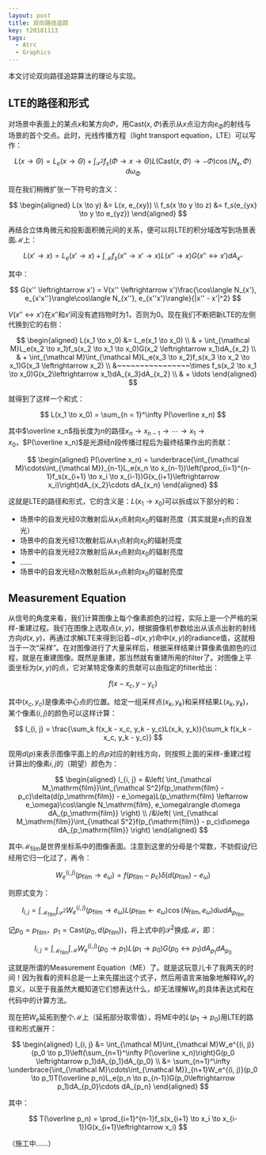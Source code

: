 ```yaml
---
layout: post
title: 双向路径追踪
key: t20181113
tags:
  - Atrc
  - Graphics
---
```


本文讨论双向路径追踪算法的理论与实现。

<!--more-->

## LTE的路径和形式

对场景中表面上的某点$x$和某方向$\Phi$，用$\mathrm{Cast}(x, \Phi)$表示从$x$点沿方向$e_\Phi$的射线与场景的首个交点。此时，光线传播方程（light transport equation，LTE）可以写作：

$$
L(x \to \Theta) = L_e(x \to \Theta) + \int_{\mathcal S^2}f_s(\Phi \to x \to \Theta)L(\mathrm{Cast}(x, \Phi) \to -\Phi)\cos\langle N_x, \Phi\rangle d\omega_\Phi
$$

现在我们稍微扩张一下符号的含义：

$$
\begin{aligned}
  L(x \to y) &= L(x, e_{xy}) \\
  f_s(x \to y \to z) &= f_s(e_{yx} \to y \to e_{yz})
\end{aligned}
$$

再结合立体角微元和投影面积微元间的关系，便可以将LTE的积分域改写到场景表面$\mathcal M$上：

$$
L(x' \to x) = L_e(x' \to x) + \int_{\mathcal M}f_s(x'' \to x' \to x)L(x'' \to x)G(x'' \leftrightarrow x')dA_{x''}
$$

其中：

$$
G(x'' \leftrightarrow x') = V(x'' \leftrightarrow x')\frac{\cos\langle N_{x'}, e_{x'x''}\rangle\cos\langle N_{x''}, e_{x''x'}\rangle}{|x'' - x'|^2}
$$

$V(x'' \leftrightarrow x')$在$x''$和$x'$间没有遮挡物时为1，否则为0。现在我们不断把新LTE的左侧代换到它的右侧：

$$
\begin{aligned}
  L(x_1 \to x_0) &= L_e(x_1 \to x_0) \\
  & + \int_{\mathcal M}L_e(x_2 \to x_1)f_s(x_2 \to x_1 \to x_0)G(x_2 \leftrightarrow x_1)dA_{x_2} \\
  & + \int_{\mathcal M}\int_{\mathcal M}L_e(x_3 \to x_2)f_s(x_3 \to x_2 \to x_1)G(x_3 \leftrightarrow x_2) \\
  &~~~~~~~~~~~~~~~~\times f_s(x_2 \to x_1 \to x_0)G(x_2\leftrightarrow x_1)dA_{x_3}dA_{x_2} \\
  & + \ldots
\end{aligned}
$$

就得到了这样一个和式：

$$
L(x_1 \to x_0) = \sum_{n = 1}^\infty P(\overline x_n)
$$

其中$\overline x_n$指长度为$n$的路径$x_n \to x_{n-1} \to \cdots \to x_1 \to x_0$，$P(\overline x_n)$是光源经$n$段传播过程后为最终结果作出的贡献：

$$
\begin{aligned}
  P(\overline x_n) = \underbrace{\int_{\mathcal M}\cdots\int_{\mathcal M}}_{n-1}L_e(x_n \to x_{n-1})\left(\prod_{i=1}^{n-1}f_s(x_{i+1} \to x_i \to x_{i-1})G(x_{i+1}\leftrightarrow x_i)\right)dA_{x_2}\cdots dA_{x_n}
\end{aligned}
$$

这就是LTE的路径和形式，它的含义是：$L(x_1 \to x_0)$可以拆成以下部分的和：

- 场景中的自发光经$0$次散射后从$x_1$点射向$x_0$的辐射亮度（其实就是$x_1$点的自发光）
- 场景中的自发光经$1$次散射后从$x_1$点射向$x_0$的辐射亮度
- 场景中的自发光经$2$次散射后从$x_1$点射向$x_0$的辐射亮度
- ……
- 场景中的自发光经$n$次散射后从$x_1$点射向$x_0$的辐射亮度

## Measurement Equation

从信号的角度来看，我们计算图像上每个像素颜色的过程，实际上是一个严格的采样-重建过程。我们在图像上选取点$(x, y)$，根据摄像机参数给出从该点出射的射线方向$d(x, y)$，再通过求解LTE来得到沿着$-d(x, y)$命中$(x, y)$的radiance值，这就相当于一次“采样”。在对图像进行了大量采样后，根据采样结果计算像素值颜色的过程，就是在重建图像。既然是重建，那当然就有重建所用的filter了。对图像上平面坐标为$(x, y)$的点，它对某特定像素的贡献可以由指定的filter给出：

$$
f(x - x_c, y - y_c)
$$

其中$(x_c, y_c)$是像素中心点的位置。给定一组采样点$(x_k, y_k)$和采样结果$L(x_k, y_k)$，某个像素$(i, j)$的颜色可以这样计算：

$$
I_{i, j} = \frac{\sum_k f(x_k - x_c, y_k - y_c)L(x_k, y_k)}{\sum_k f(x_k - x_c, y_k - y_c)}
$$

现用$d(p)$来表示图像平面上的点$p$对应的射线方向，则按照上面的采样-重建过程计算出的像素$i, j$的（期望）颜色为：

$$
\begin{aligned}
I_{i, j} = &\left(
    \int_{\mathcal M_\mathrm{film}}\int_{\mathcal S^2}f(p_\mathrm{film} - p_c)\delta(d(p_\mathrm{film}) - e_\omega)L(p_\mathrm{film} \leftarrow e_\omega)\cos\langle N_\mathrm{film}, e_\omega\rangle d\omega dA_{p_\mathrm{film}}
\right) \\
/&\left(
    \int_{\mathcal M_\mathrm{film}}\int_{\mathcal S^2}f(p_{\mathrm{film}} - p_c)d\omega dA_{p_\mathrm{film}}
\right)
\end{aligned}
$$

其中$\mathcal M_\mathrm{film}$是世界坐标系中的图像表面。注意到这里的分母是个常数，不妨假设$f$已经用它归一化过了，再令：

$$
W_e^{(i, j)}(p_\mathrm{film} \to e_\omega) = f(p_\mathrm{film} - p_c)\delta(d(p_\mathrm{film}) - e_\omega)
$$

则原式变为：

$$
I_{i, j} = \int_{\mathcal M_\mathrm{film}}\int_{\mathcal S^2}W_e^{(i, j)}(p_\mathrm{film} \to e_\omega)L(p_\mathrm{film} \leftarrow e_\omega)\cos\langle N_\mathrm{film}, e_\omega\rangle d\omega dA_{p_\mathrm{film}}
$$

记$p_0 = p_\mathrm{film}$，$p_1 = \mathrm{Cast}(p_0, d(p_\mathrm{film}))$，将上式中的$\mathcal S^2$换成$\mathcal M$，即：

$$
I_{i, j} = \int_{\mathcal M_\mathrm{film}}\int_{\mathcal M}W_e^{(i, j)}(p_0 \to p_1)L(p_1 \to p_0)G(p_0 \leftrightarrow p_1)dA_{p_1}dA_{p_0}
$$

这就是所谓的Measurement Equation（ME）了。就是这玩意儿卡了我两天的时间！因为我看的资料总是一上来先摆出这个式子，然后用语言来抽象地解释$W_e$的意义，以至于我虽然大概知道它们想表达什么，却无法理解$W_e$的具体表达式和在代码中的计算方法。

现在把$W_e$延拓到整个$\mathcal M$上（延拓部分取零值），将ME中的$L(p_1 \to p_0)$用LTE的路径和形式展开：

$$
\begin{aligned}
I_{i, j} &= \int_{\mathcal M}\int_{\mathcal M}W_e^{(i, j)}(p_0 \to p_1)\left(\sum_{n=1}^\infty P(\overline x_n)\right)G(p_0 \leftrightarrow p_1)dA_{p_1}dA_{p_0} \\
&= \sum_{n=1}^\infty \underbrace{\int_{\mathcal M}\cdots\int_{\mathcal M}}_{n+1}W_e^{(i, j)}(p_0 \to p_1)T(\overline p_n)L_e(p_n \to p_{n-1})G(p_0\leftrightarrow p_1)dA_{p_0}\cdots dA_{p_n}
\end{aligned}
$$

其中：

$$
T(\overline p_n) = \prod_{i=1}^{n-1}f_s(x_{i+1} \to x_i \to x_{i-1})G(x_{i+1}\leftrightarrow x_i)
$$

（施工中……）
